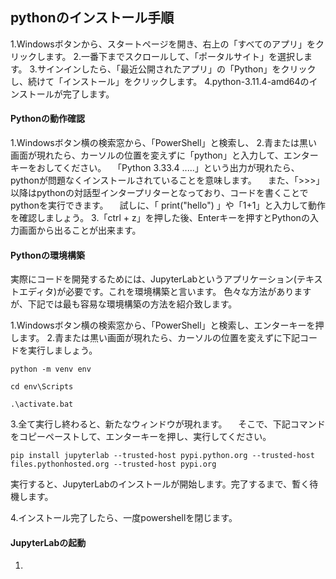 ## pythonのインストール手順

1.Windowsボタンから、スタートページを開き、右上の「すべてのアプリ」をクリックします。
2.一番下までスクロールして、「ポータルサイト」を選択します。
3.サインインしたら、「最近公開されたアプリ」の「Python」をクリックし、続けて「インストール」をクリックします。
4.python-3.11.4-amd64のインストールが完了します。


#### Pythonの動作確認
1.Windowsボタン横の検索窓から、「PowerShell」と検索し、
2.青または黒い画面が現れたら、カーソルの位置を変えずに「python」と入力して、エンターキーをおしてください。
　「Python 3.33.4 .....」という出力が現れたら、pythonが問題なくインストールされていることを意味します。
 　また、「>>>」 以降はpythonの対話型インタープリターとなっており、コードを書くことでpythonを実行できます。
  　試しに、「 print("hello") 」や「1+1」と入力して動作を確認しましょう。
3.「ctrl + z」を押した後、Enterキーを押すとPythonの入力画面から出ることが出来ます。


#### Pythonの環境構築
実際にコードを開発するためには、JupyterLabというアプリケーション(テキストエディタ)が必要です。これを環境構築と言います。 
色々な方法がありますが、下記では最も容易な環境構築の方法を紹介致します。

1.Windowsボタン横の検索窓から、「PowerShell」と検索し、エンターキーを押します。
2.青または黒い画面が現れたら、カーソルの位置を変えずに下記コードを実行しましょう。

~~~
python -m venv env
~~~

~~~
cd env\Scripts
~~~

~~~
.\activate.bat
~~~

3.全て実行し終わると、新たなウィンドウが現れます。
　そこで、下記コマンドをコピーペーストして、エンターキーを押し、実行してください。

~~~
pip install jupyterlab --trusted-host pypi.python.org --trusted-host files.pythonhosted.org --trusted-host pypi.org
~~~


実行すると、JupyterLabのインストールが開始します。完了するまで、暫く待機します。


4.インストール完了したら、一度powershellを閉じます。


#### JupyterLabの起動

1.
